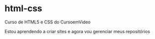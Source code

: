 # html-css
 Curso de HTML5 e CSS do CursoemVideo

 Estou aprendendo a criar sites e agora vou gerenciar meus repositórios

